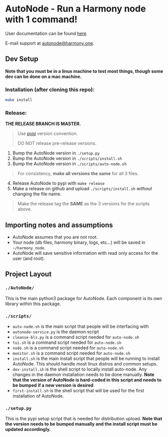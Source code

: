 # AutoNode - Run a Harmony node with 1 command!

User documentation can be found [here](https://docs.harmony.one/home/network/validators/node-setup/installing-updating/installing-node/using-autonode)

E-mail support at autonode@harmony.one.

## Dev Setup
**Note that you must be in a linux machine to test most things, though some dev can be done on a mac machine.**
### Installation (after cloning this repo):
```bash
make install
```
### Release:
**THE RELEASE BRANCH IS MASTER.**
> Use [pypi](https://www.python.org/dev/peps/pep-0440/) version convention.
>
> DO NOT release pre-release versions.
1) Bump the AutoNode version in `./setup.py`
2) Bump the AutoNode version in `./scripts/install.sh`
3) Bump the AutoNode version in `./scripts/auto-node.sh`
> For consistency, **make all versions the same** for all 3 files. 
4) Release AutoNode to pypi with `make release`
5) Make a release on github and upload `./scripts/install.sh` *without* changing the file name.
> Make the release tag the **SAME** as the 3 versions for the scripts above. 


## Importing notes and assumptions
* AutoNode assumes that you are not root.
* Your node (db files, harmony binary, logs, etc...) will be saved in `~/harmony_node`.
* AutoNode will save sensitive information with read only access for the user (and root).


## Project Layout
### `./AutoNode/`
This is the main python3 package for AutoNode. Each component is its own library within this package.
### `./scripts/`
* `auto-node.sh` is the main script that people will be interfacing with
* `autonode-service.py` is the daemon script
* `cleanse-bls.py` is a command script needed for `auto-node.sh`
* `tui.sh` is a command script needed for `auto-node.sh`
* `node.sh` is a command script needed for `auto-node.sh`
* `monitor.sh` is a command script needed for `auto-node.sh`
* `install.sh` is the main install script that people will be running to install AutoNode. This should handle most linux distros and common setups.
* `dev-install.sh` is the shell script to locally install auto-node. Any changes in the daemon installation needs to be done manually.
**Note that the version of AutoNode is hard-coded in this script and needs to be bumped if a new version is desired**
* `first-install.sh` is the shell script that will be used for the first installation of AutoNode.
### `./setup.py`
This is the pypi setup script that is needed for distribution upload. 
**Note that the version needs to be bumped manually and the install script must be updated accordingly.**


